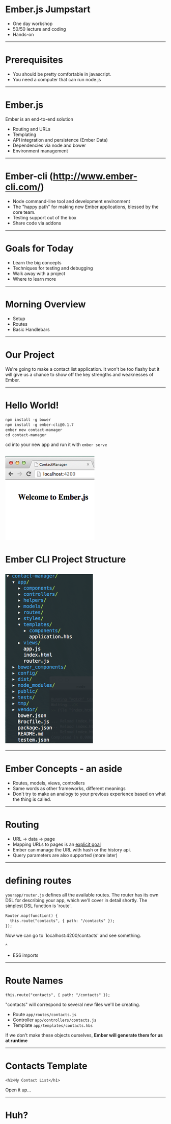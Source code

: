 # Ember.js Jumpstart

* One day workshop
* 50/50 lecture and coding
* Hands-on

---
# Prerequisites

* You should be pretty comfortable in javascript.
* You need a computer that can run node.js

---
# Ember.js

Ember is an end-to-end solution

* Routing and URLs
* Templating
* API integration and persistence (Ember Data)
* Dependencies via node and bower
* Environment management

---
# Ember-cli (http://www.ember-cli.com/)

* Node command-line tool and development environment
* The "happy path" for making new Ember applications, blessed by the core team.
* Testing support out of the box
* Share code via addons

---
# Goals for Today

* Learn the big concepts
* Techniques for testing and debugging
* Walk away with a project
* Where to learn more

---
# Morning Overview

* Setup
* Routes
* Basic Handlebars

---
# Our Project

We're going to make a contact list application.  It won't be too flashy but it will give us a chance
to show off the key strengths and weaknesses of Ember.

---
# Hello World!

```
npm install -g bower
npm install -g ember-cli@0.1.7
ember new contact-manager
cd contact-manager
```

cd into your new app and run it with `ember serve`

![Hello World](/slide-images/hello.png)
---

# Ember CLI Project Structure
![Ember project structure](/slide-images/project-structure.png)
---
---
# Ember Concepts - an aside

* Routes, models, views, controllers
* Same words as other frameworks, different meanings
* Don't try to make an analogy to your previous experience based on what the thing is called.

---
# Routing

* URL -> data -> page
* Mapping URLs to pages is an [explicit goal](http://www.confreaks.com/videos/2960-jsconfeu2013-stop-breaking-the-web)
* Ember can manage the URL with hash or the history api.
* Query parameters are also supported (more later)

---
# defining routes

`yourapp/router.js` defines all the available routes. The router has its own DSL
for describing your app, which we'll cover in detail shortly.  The simplest DSL function is
'route'.

```
Router.map(function() {
  this.route("contacts", { path: "/contacts" });
});
```

Now we can go to `localhost:4200/contacts' and see something.

^
- ES6 imports

---
# Route Names

```
this.route("contacts", { path: "/contacts" });
```
"contacts" will correspond to several new files we'll be creating.

* Route `app/routes/contacts.js`
* Controller `app/controllers/contacts.js`
* Template `app/templates/contacts.hbs`

If we don't make these objects ourselves,
**Ember will generate them for us at runtime**

---
# Contacts Template

```
<h1>My Contact List</h1>
```

Open it up...

---
# Huh?

